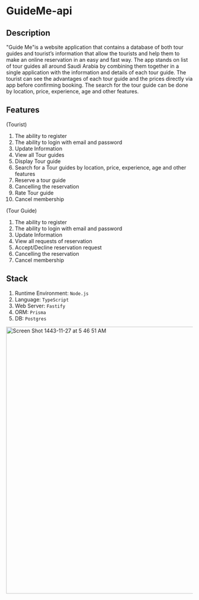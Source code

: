 # GuideMe-api

## Description

"Guide Me"is a website application that contains a database of both tour guides and tourist’s information that allow the tourists and help them to make an online reservation in an easy and fast way. The app stands on list of tour guides all around Saudi Arabia by combining them together in a single application with the information and details of each tour guide. The tourist can see the advantages of each tour guide and the prices directly via app before confirming booking. The search for the tour guide can be done by location, price, experience, age and other features.

## Features
(Tourist)

1. The ability to register
2. The ability to login with email and password
3. Update Information
4. View all Tour guides 
5. Display Tour guide
6. Search for a Tour guides by location, price, experience, age and other features
8. Reserve a tour guide
9. Cancelling the reservation
10. Rate Tour guide
11. Cancel membership



(Tour Guide)
1. The ability to register 
2. The ability to login with email and password
3. Update Information
4. View all requests of reservation
5. Accept/Decline reservation request
6. Cancelling the reservation
8. Cancel membership



## Stack
1. Runtime Environment: `Node.js`
2. Language: `TypeScript`
3. Web Server: `Fastify`
4. ORM: `Prisma`
5. DB: `Postgres`


<img width="718" alt="Screen Shot 1443-11-27 at 5 46 51 AM" src="https://user-images.githubusercontent.com/103124310/175797248-2d4188f7-f55c-468b-8015-26f06d125696.png">
